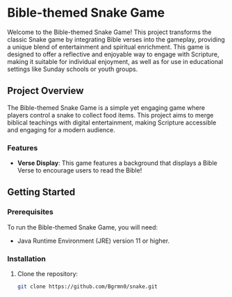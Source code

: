 # Bible-themed Snake Game

Welcome to the Bible-themed Snake Game! This project transforms the classic Snake game by integrating Bible verses into the gameplay, providing a unique blend of entertainment and spiritual enrichment. This game is designed to offer a reflective and enjoyable way to engage with Scripture, making it suitable for individual enjoyment, as well as for use in educational settings like Sunday schools or youth groups.

## Project Overview

The Bible-themed Snake Game is a simple yet engaging game where players control a snake to collect food items. This project aims to merge biblical teachings with digital entertainment, making Scripture accessible and engaging for a modern audience.

### Features

- **Verse Display**: This game features a background that displays a Bible Verse to encourage users to read the Bible!

## Getting Started

### Prerequisites

To run the Bible-themed Snake Game, you will need:
- Java Runtime Environment (JRE) version 11 or higher.

### Installation

1. Clone the repository:
   ```bash
   git clone https://github.com/Bgrmn0/snake.git
